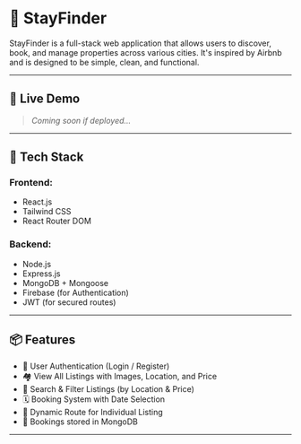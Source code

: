# 🏡 StayFinder

StayFinder is a full-stack web application that allows users to discover, book, and manage properties across various cities. It's inspired by Airbnb and is designed to be simple, clean, and functional.

---

## 🚀 Live Demo

> _Coming soon if deployed..._

---

## 🧰 Tech Stack

### Frontend:
- React.js
- Tailwind CSS
- React Router DOM

### Backend:
- Node.js
- Express.js
- MongoDB + Mongoose
- Firebase (for Authentication)
- JWT (for secured routes)

---

## 📦 Features

- 🔐 User Authentication (Login / Register)
- 🏘️ View All Listings with Images, Location, and Price
- 🔎 Search & Filter Listings (by Location & Price)
- 🗓️ Booking System with Date Selection
- 🧾 Dynamic Route for Individual Listing
- 💾 Bookings stored in MongoDB

---



